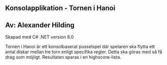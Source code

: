## Konsolapplikation - Tornen i Hanoi
## Av: Alexander Hilding

Skapad med C# .NET version 8.0

Tornen i Hanoi är ett konsolbaserat pusselspel där spelaren ska flytta ett antal diskar mellan
tre torn enligt specifika regler. Detta ska göras med så få drag som möjligt.
Resultaten sparas i en highscore-lista.